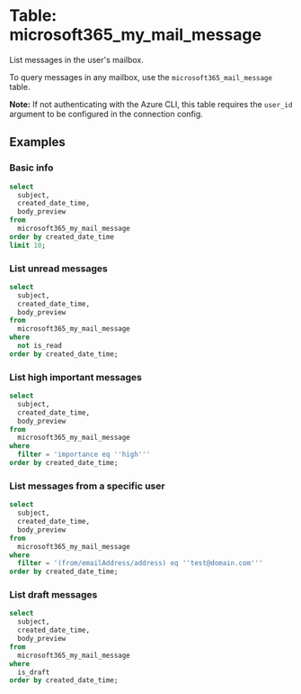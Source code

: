 # Table: microsoft365_my_mail_message

List messages in the user's mailbox.

To query messages in any mailbox, use the `microsoft365_mail_message` table.

**Note:** If not authenticating with the Azure CLI, this table requires the `user_id` argument to be configured in the connection config.

## Examples

### Basic info

```sql
select
  subject,
  created_date_time,
  body_preview
from
  microsoft365_my_mail_message
order by created_date_time
limit 10;
```

### List unread messages

```sql
select
  subject,
  created_date_time,
  body_preview
from
  microsoft365_my_mail_message
where
  not is_read
order by created_date_time;
```

### List high important messages

```sql
select
  subject,
  created_date_time,
  body_preview
from
  microsoft365_my_mail_message
where
  filter = 'importance eq ''high'''
order by created_date_time;
```

### List messages from a specific user

```sql
select
  subject,
  created_date_time,
  body_preview
from
  microsoft365_my_mail_message
where
  filter = '(from/emailAddress/address) eq ''test@domain.com'''
order by created_date_time;
```

### List draft messages

```sql
select
  subject,
  created_date_time,
  body_preview
from
  microsoft365_my_mail_message
where
  is_draft
order by created_date_time;
```

